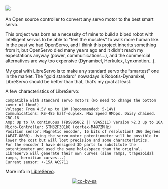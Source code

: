 # <img src="https://www.libreservo.com/sites/libreservo.com/files/imagenes/LibreServo_logo_xs.png">
An Open source controller to convert any servo motor to the best smart servo.

This project was born as a necessity of mine to build a biped robot with intelligent servos to be able to “feel the muscles” to walk more human like. In the past we had OpenServo, and I think this project inherits something from it, but OpenServo died many years ago and it didn't reach my expectations anyway (power, communications...), and the commercial alternatives are way too expensive (Dynamixel, Herkulex, Lynxmotion...).

My goal with LibreServo is to make any standard servo the “smartest” one in the market. The "gold standard" nowadays is Robotis-Dynamixel, LibreServo should be better than that, that’s my goal at least.

A few characteristics of LibreServo:

    Compatible with standard servo motors (No need to change the bottom cover of them!)
    Voltage: From 4.5V up to 18V (Recommended: 5-14V)
    Communications: RS-485 half-duplex. Max Speed 9Mbps. Daisy chained. CRC-16
    Amp: Up to 7A continuous (FDS8858CZ || VBA5311) Version >2.3 up to 16A
    Micro-Controller: STM32F301k8 (cortex-M4@72MHz)
    Position sensor: Magnetic encoder, 16 bits of resolution! 360 degrees (AEAT-8800). Using the servo motor potentiometer will be possible to lower the cost but will lost precision and some characteristics.
    For the encoder I have designed 3D parts to substitute the potentiometer and used the same hole/space than the original.
    LibreServo will generate their own curves (sine ramps, trapezoidal ramps, hermitian curves...)
    Current sensor: +-15A ACS711

More info in <a href="https://www.libreservo.com/">LibreServo</a>.

<p align="center">
<a href="http://creativecommons.org/licenses/by-sa/4.0/"><img src="https://user-images.githubusercontent.com/12425566/219942224-9a3bc76d-cd19-4feb-99f2-25e79919dd3e.png" alt="cc-by-sa"></a></p>
